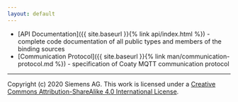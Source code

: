 ```yaml
---
layout: default
---
```

* [API Documentation]({{ site.baseurl }}{% link api/index.html %}) - complete
  code documentation of all public types and members of the binding sources
* [Communication Protocol]({{ site.baseurl }}{% link
  man/communication-protocol.md %}) - specification of Coaty MQTT communication
  protocol

---
Copyright (c) 2020 Siemens AG. This work is licensed under a
[Creative Commons Attribution-ShareAlike 4.0 International License](http://creativecommons.org/licenses/by-sa/4.0/).
